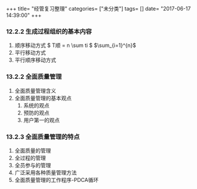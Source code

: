 +++
title= "经管复习整理"
categories= ["未分类"]
tags= []
date= "2017-06-17 14:39:00"
+++

### 12.2.2 生成过程组织的基本内容
1. 顺序移动方式
	$ T顺 = n \sum ti $
	$\sum_{i=1}^{n}$
2. 平行移动方式
3. 平行顺序移动方式

### 13.2.2 全面质量管理
1. 全面质量管理含义
2. 全面质量管理的基本观点
	1. 系统的观点
	2. 预防的观点
	3. 用户第一的观点

### 13.2.3 全面质量管理的特点
1. 全面质量的管理
2. 全过程的管理
3. 全员参与的管理
4. 广泛采用各种质量管理方法
5. 全面质量管理的工作程序-PDCA循环
